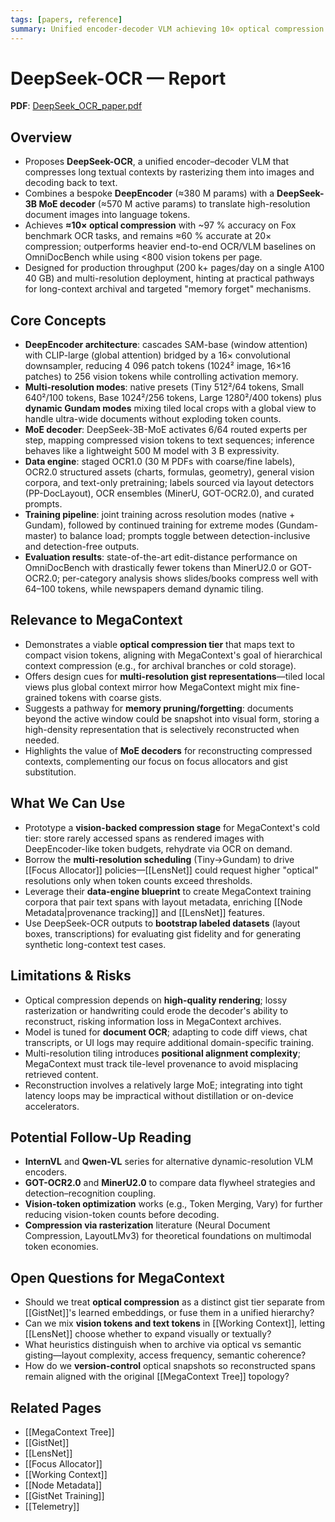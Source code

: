 ```yaml
---
tags: [papers, reference]
summary: Unified encoder-decoder VLM achieving 10× optical compression by rasterizing text to images and decoding back to text with 97% accuracy.
---
```


# DeepSeek-OCR — Report

**PDF**: [DeepSeek_OCR_paper.pdf](DeepSeek_OCR_paper.pdf)

## Overview
- Proposes **DeepSeek-OCR**, a unified encoder–decoder VLM that compresses long textual contexts by rasterizing them into images and decoding back to text.
- Combines a bespoke **DeepEncoder** (≈380 M params) with a **DeepSeek-3B MoE decoder** (≈570 M active params) to translate high-resolution document images into language tokens.
- Achieves **≈10× optical compression** with ~97 % accuracy on Fox benchmark OCR tasks, and remains ≈60 % accurate at 20× compression; outperforms heavier end-to-end OCR/VLM baselines on OmniDocBench while using <800 vision tokens per page.
- Designed for production throughput (200 k+ pages/day on a single A100 40 GB) and multi-resolution deployment, hinting at practical pathways for long-context archival and targeted "memory forget" mechanisms.

## Core Concepts
- **DeepEncoder architecture**: cascades SAM-base (window attention) with CLIP-large (global attention) bridged by a 16× convolutional downsampler, reducing 4 096 patch tokens (1024² image, 16×16 patches) to 256 vision tokens while controlling activation memory.
- **Multi-resolution modes**: native presets (Tiny 512²/64 tokens, Small 640²/100 tokens, Base 1024²/256 tokens, Large 1280²/400 tokens) plus **dynamic Gundam modes** mixing tiled local crops with a global view to handle ultra-wide documents without exploding token counts.
- **MoE decoder**: DeepSeek-3B-MoE activates 6/64 routed experts per step, mapping compressed vision tokens to text sequences; inference behaves like a lightweight 500 M model with 3 B expressivity.
- **Data engine**: staged OCR1.0 (30 M PDFs with coarse/fine labels), OCR2.0 structured assets (charts, formulas, geometry), general vision corpora, and text-only pretraining; labels sourced via layout detectors (PP-DocLayout), OCR ensembles (MinerU, GOT-OCR2.0), and curated prompts.
- **Training pipeline**: joint training across resolution modes (native + Gundam), followed by continued training for extreme modes (Gundam-master) to balance load; prompts toggle between detection-inclusive and detection-free outputs.
- **Evaluation results**: state-of-the-art edit-distance performance on OmniDocBench with drastically fewer tokens than MinerU2.0 or GOT-OCR2.0; per-category analysis shows slides/books compress well with 64–100 tokens, while newspapers demand dynamic tiling.

## Relevance to MegaContext
- Demonstrates a viable **optical compression tier** that maps text to compact vision tokens, aligning with MegaContext's goal of hierarchical context compression (e.g., for archival branches or cold storage).
- Offers design cues for **multi-resolution gist representations**—tiled local views plus global context mirror how MegaContext might mix fine-grained tokens with coarse gists.
- Suggests a pathway for **memory pruning/forgetting**: documents beyond the active window could be snapshot into visual form, storing a high-density representation that is selectively reconstructed when needed.
- Highlights the value of **MoE decoders** for reconstructing compressed contexts, complementing our focus on focus allocators and gist substitution.

## What We Can Use
- Prototype a **vision-backed compression stage** for MegaContext's cold tier: store rarely accessed spans as rendered images with DeepEncoder-like token budgets, rehydrate via OCR on demand.
- Borrow the **multi-resolution scheduling** (Tiny→Gundam) to drive [[Focus Allocator]] policies—[[LensNet]] could request higher "optical" resolutions only when token counts exceed thresholds.
- Leverage their **data-engine blueprint** to create MegaContext training corpora that pair text spans with layout metadata, enriching [[Node Metadata|provenance tracking]] and [[LensNet]] features.
- Use DeepSeek-OCR outputs to **bootstrap labeled datasets** (layout boxes, transcriptions) for evaluating gist fidelity and for generating synthetic long-context test cases.

## Limitations & Risks
- Optical compression depends on **high-quality rendering**; lossy rasterization or handwriting could erode the decoder's ability to reconstruct, risking information loss in MegaContext archives.
- Model is tuned for **document OCR**; adapting to code diff views, chat transcripts, or UI logs may require additional domain-specific training.
- Multi-resolution tiling introduces **positional alignment complexity**; MegaContext must track tile-level provenance to avoid misplacing retrieved content.
- Reconstruction involves a relatively large MoE; integrating into tight latency loops may be impractical without distillation or on-device accelerators.

## Potential Follow-Up Reading
- **InternVL** and **Qwen-VL** series for alternative dynamic-resolution VLM encoders.
- **GOT-OCR2.0** and **MinerU2.0** to compare data flywheel strategies and detection–recognition coupling.
- **Vision-token optimization** works (e.g., Token Merging, Vary) for further reducing vision-token counts before decoding.
- **Compression via rasterization** literature (Neural Document Compression, LayoutLMv3) for theoretical foundations on multimodal token economies.

## Open Questions for MegaContext
- Should we treat **optical compression** as a distinct gist tier separate from [[GistNet]]'s learned embeddings, or fuse them in a unified hierarchy?
- Can we mix **vision tokens and text tokens** in [[Working Context]], letting [[LensNet]] choose whether to expand visually or textually?
- What heuristics distinguish when to archive via optical vs semantic gisting—layout complexity, access frequency, semantic coherence?
- How do we **version-control** optical snapshots so reconstructed spans remain aligned with the original [[MegaContext Tree]] topology?

## Related Pages
- [[MegaContext Tree]]
- [[GistNet]]
- [[LensNet]]
- [[Focus Allocator]]
- [[Working Context]]
- [[Node Metadata]]
- [[GistNet Training]]
- [[Telemetry]]
